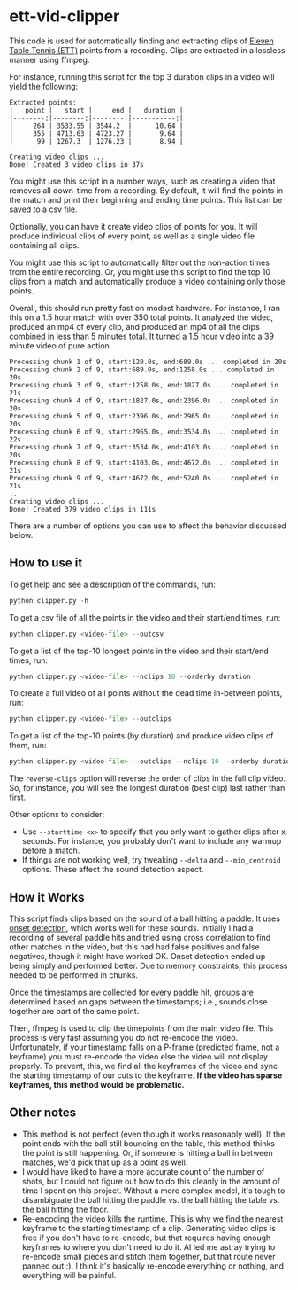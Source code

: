 # ett-vid-clipper

This code is used for automatically finding and extracting clips of [Eleven Table Tennis (ETT)](https://elevenvr.com/en/) points from a recording. Clips are extracted in a lossless manner using ffmpeg.

For instance, running this script for the top 3 duration clips in a video will yield the following:
```
Extracted points:
|   point |   start |     end |   duration |
|--------:|--------:|--------:|-----------:|
|     264 | 3533.55 | 3544.2  |      10.64 |
|     355 | 4713.63 | 4723.27 |       9.64 |
|      99 | 1267.3  | 1276.23 |       8.94 |

Creating video clips ...
Done! Created 3 video clips in 37s
```


You might use this script in a number ways, such as creating a video that removes all down-time from a recording. By default, it will find the points in the match and print their beginning and ending time points. This list can be saved to a csv file.

Optionally, you can have it create video clips of points for you. It will produce individual clips of every point, as well as a single video file containing all clips.

You might use this script to automatically filter out the non-action times from the entire recording. Or, you might use this script to find the top 10 clips from a match and automatically produce a video containing only those points.

Overall, this should run pretty fast on modest hardware. For instance, I ran this on a 1.5 hour match with over 350 total points. It analyzed the video, produced an mp4 of every clip, and produced an mp4 of all the clips combined in less than 5 minutes total. It turned a 1.5 hour video into a 39 minute video of pure action.
```
Processing chunk 1 of 9, start:120.0s, end:689.0s ... completed in 20s
Processing chunk 2 of 9, start:689.0s, end:1258.0s ... completed in 20s
Processing chunk 3 of 9, start:1258.0s, end:1827.0s ... completed in 21s
Processing chunk 4 of 9, start:1827.0s, end:2396.0s ... completed in 20s
Processing chunk 5 of 9, start:2396.0s, end:2965.0s ... completed in 20s
Processing chunk 6 of 9, start:2965.0s, end:3534.0s ... completed in 22s
Processing chunk 7 of 9, start:3534.0s, end:4103.0s ... completed in 20s
Processing chunk 8 of 9, start:4103.0s, end:4672.0s ... completed in 21s
Processing chunk 9 of 9, start:4672.0s, end:5240.0s ... completed in 21s
...
Creating video clips ...
Done! Created 379 video clips in 111s
```

There are a number of options you can use to affect the behavior discussed below.

## How to use it

To get help and see a description of the commands, run:
```python
python clipper.py -h
```

To get a csv file of all the points in the video and their start/end times, run:
```python
python clipper.py <video-file> --outcsv
```

To get a list of the top-10 longest points in the video and their start/end times, run:
```python
python clipper.py <video-file> --nclips 10 --orderby duration
```

To create a full video of all points without the dead time in-between points, run:
```python
python clipper.py <video-file> --outclips
```

To get a list of the top-10 points (by duration) and produce video clips of them, run:
```python
python clipper.py <video-file> --outclips --nclips 10 --orderby duration --reverse-clips
```
The `reverse-clips` option will reverse the order of clips in the full clip video. So, for instance, you will see the longest duration (best clip) last rather than first.

Other options to consider:
* Use `--starttime <x>` to specify that you only want to gather clips after x seconds. For instance, you probably don't want to include any warmup before a match.
* If things are not working well, try tweaking `--delta` and `--min_centroid` options. These affect the sound detection aspect.


## How it Works

This script finds clips based on the sound of a ball hitting a paddle. It uses [onset detection](librosa.onset.onset_detect), which works well for these sounds. Initially I had a recording of several paddle hits and tried using cross correlation to find other matches in the video, but this had had false positives and false negatives, though it might have worked OK. Onset detection ended up being simply and performed better. Due to memory constraints, this process needed to be performed in chunks.

Once the timestamps are collected for every paddle hit, groups are determined based on gaps between the timestamps; i.e., sounds close together are part of the same point.

Then, ffmpeg is used to clip the timepoints from the main video file. This process is very fast assuming you do not re-encode the video. Unfortunately, if your timestamp falls on a P-frame (predicted frame, not a keyframe) you must re-encode the video else the video will not display properly. To prevent, this, we find all the keyframes of the video and sync the starting timestamp of our cuts to the keyframe. **If the video has sparse keyframes, this method would be problematic.**

## Other notes

* This method is not perfect (even though it works reasonably well). If the point ends with the ball still bouncing on the table, this method thinks the point is still happening. Or, if someone is hitting a ball in between matches, we'd pick that up as a point as well.
* I would have liked to have a more accurate count of the number of shots, but I could not figure out how to do this cleanly in the amount of time I spent on this project. Without a more complex model, it's tough to disambiguate the ball hitting the paddle vs. the ball hitting the table vs. the ball hitting the floor.
* Re-encoding the video kills the runtime. This is why we find the nearest keyframe to the starting timestamp of a clip. Generating video clips is free if you don't have to re-encode, but that requires having enough keyframes to where you don't need to do it. AI led me astray trying to re-encode small pieces and stitch them together, but that route never panned out :). I think it's basically re-encode everything or nothing, and everything will be painful.